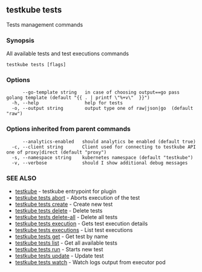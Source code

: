 ## testkube tests

Tests management commands

### Synopsis

All available tests and test executions commands

```
testkube tests [flags]
```

### Options

```
      --go-template string   in case of choosing output==go pass golang template (default "{{ . | printf \"%+v\"  }}")
  -h, --help                 help for tests
  -o, --output string        output type one of raw|json|go  (default "raw")
```

### Options inherited from parent commands

```
      --analytics-enabled   should analytics be enabled (default true)
  -c, --client string       Client used for connecting to testkube API one of proxy|direct (default "proxy")
  -s, --namespace string    kubernetes namespace (default "testkube")
  -v, --verbose             should I show additional debug messages
```

### SEE ALSO

* [testkube](testkube.md)	 - testkube entrypoint for plugin
* [testkube tests abort](testkube_tests_abort.md)	 - Aborts execution of the test
* [testkube tests create](testkube_tests_create.md)	 - Create new test
* [testkube tests delete](testkube_tests_delete.md)	 - Delete tests
* [testkube tests delete-all](testkube_tests_delete-all.md)	 - Delete all tests
* [testkube tests execution](testkube_tests_execution.md)	 - Gets test execution details
* [testkube tests executions](testkube_tests_executions.md)	 - List test executions
* [testkube tests get](testkube_tests_get.md)	 - Get test by name
* [testkube tests list](testkube_tests_list.md)	 - Get all available tests
* [testkube tests run](testkube_tests_run.md)	 - Starts new test
* [testkube tests update](testkube_tests_update.md)	 - Update test
* [testkube tests watch](testkube_tests_watch.md)	 - Watch logs output from executor pod

